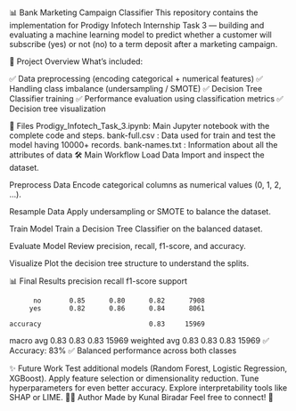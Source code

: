 📊 Bank Marketing Campaign Classifier
This repository contains the implementation for Prodigy Infotech Internship Task 3 — building and evaluating a machine learning model to predict whether a customer will subscribe (yes) or not (no) to a term deposit after a marketing campaign.

🚀 Project Overview
What’s included:

✅ Data preprocessing (encoding categorical + numerical features)
✅ Handling class imbalance (undersampling / SMOTE)
✅ Decision Tree Classifier training
✅ Performance evaluation using classification metrics
✅ Decision tree visualization

📁 Files
Prodigy_Infotech_Task_3.ipynb: Main Jupyter notebook with the complete code and steps.
bank-full.csv : Data used for train and test the model having 10000+ records.
bank-names.txt : Information about all the attributes of data
🛠️ Main Workflow
Load Data
Import and inspect the dataset.

Preprocess Data
Encode categorical columns as numerical values (0, 1, 2, …).

Resample Data
Apply undersampling or SMOTE to balance the dataset.

Train Model
Train a Decision Tree Classifier on the balanced dataset.

Evaluate Model
Review precision, recall, f1-score, and accuracy.

Visualize
Plot the decision tree structure to understand the splits.

📊 Final Results
              precision    recall  f1-score   support

          no       0.85      0.80      0.82      7908
         yes       0.82      0.86      0.84      8061

    accuracy                           0.83     15969
   macro avg       0.83      0.83      0.83     15969
weighted avg       0.83      0.83      0.83     15969
✅ Accuracy: 83%
✅ Balanced performance across both classes

✨ Future Work
Test additional models (Random Forest, Logistic Regression, XGBoost).
Apply feature selection or dimensionality reduction.
Tune hyperparameters for even better accuracy.
Explore interpretability tools like SHAP or LIME.
👨‍💻 Author
Made by Kunal Biradar
Feel free to connect! 🚀
